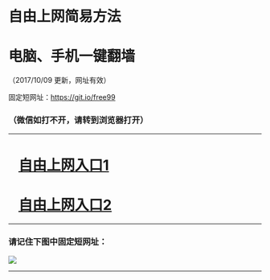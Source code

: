 ﻿# 自由上网简易方法

# 电脑、手机一键翻墙

（2017/10/09 更新，网址有效）

固定短网址：https://git.io/free99

### （微信如打不开，请转到浏览器打开）


***





# &nbsp;&nbsp; <a href="http://ft69133947.fwq-tz-1001.info/fwqtz01.html?t=100900123436 " target="_blank">自由上网入口1</a>
# &nbsp;&nbsp; <a href="http://ft2968419603.fwq-tz-1002.info/fwqtz02.html?t=100900119982 " target="_blank">自由上网入口2</a>
***

### 请记住下图中固定短网址：

<img src="https://s3-us-west-2.amazonaws.com/fwq-1001/yjfq-20170905okok.png" /> 


***

